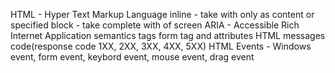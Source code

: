 HTML - Hyper Text Markup Language
inline - take with only as content or specified 
block - take complete with of screen
ARIA - Accessible Rich Internet Application
semantics tags
form tag and attributes
HTML messages code(response code 1XX, 2XX, 3XX, 4XX, 5XX)
HTML Events - Windows event, form event, keybord event, mouse event, drag event
